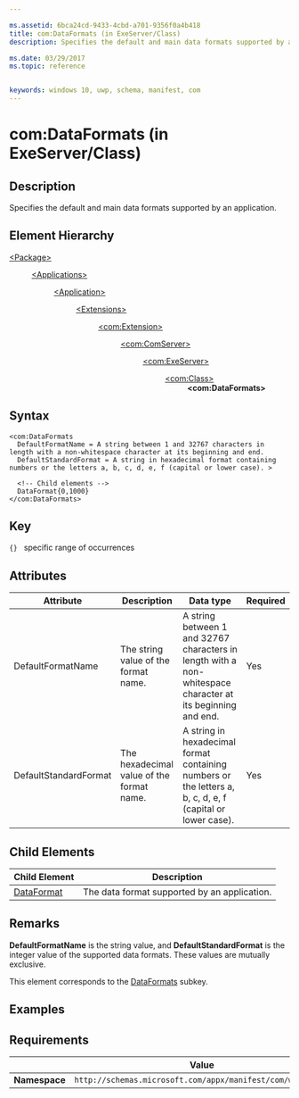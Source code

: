 ```yaml
---

ms.assetid: 6bca24cd-9433-4cbd-a701-9356f0a4b418
title: com:DataFormats (in ExeServer/Class)
description: Specifies the default and main data formats supported by an application.

ms.date: 03/29/2017
ms.topic: reference


keywords: windows 10, uwp, schema, manifest, com
---
```


# com:DataFormats (in ExeServer/Class)

## Description
Specifies the default and main data formats supported by an application.

## Element Hierarchy
<dl>
<dt><a href="element-package.md">&lt;Package&gt;</a></dt>
<dd>
<dl>
<dt><a href="element-applications.md">&lt;Applications&gt;</a></dt>
<dd>
<dl>
<dt><a href="element-application.md">&lt;Application&gt;</a></dt>
<dd>
<dl>
<dt><a href="element-1-extensions.md">&lt;Extensions&gt;</a></dt>
<dd>
<dl>
<dt><a href="element-com-extension.md">&lt;com:Extension&gt;</a></dt>
<dd>
<dl>
<dt><a href="element-com-comserver.md">&lt;com:ComServer&gt;</a></dt>
<dd>
<dl>
<dt><a href="element-com-exeserver.md">&lt;com:ExeServer&gt;</a></dt>
<dd>
<dl>
<dt><a href="element-com-exeserver-class.md">&lt;com:Class&gt;</a></dt>
<dd><b>&lt;com:DataFormats&gt;</b></dd>
</dl>
</dd>
</dl>
</dd>
</dl>
</dd>
</dl>
</dd>
</dl>
</dd>
</dl>
</dd>
</dl>
</dd>
</dl>

## Syntax
```syntax
<com:DataFormats
  DefaultFormatName = A string between 1 and 32767 characters in length with a non-whitespace character at its beginning and end.
  DefaultStandardFormat = A string in hexadecimal format containing numbers or the letters a, b, c, d, e, f (capital or lower case). >

  <!-- Child elements -->
  DataFormat{0,1000}
</com:DataFormats>
```

## Key
`{}`   specific range of occurrences 

## Attributes

| Attribute | Description | Data type | Required |
|-----------|-------------|-----------|----------|
| DefaultFormatName | The string value of the format name. | A string between 1 and 32767 characters in length with a non-whitespace character at its beginning and end. | Yes |
| DefaultStandardFormat | The hexadecimal value of the format name. | A string in hexadecimal format containing numbers or the letters a, b, c, d, e, f (capital or lower case). | Yes |

## Child Elements

| Child Element | Description |
|---------------|-------------|
| [DataFormat](element-com-exe-dataformat.md) | The data format supported by an application. |

## Remarks
**DefaultFormatName** is the string value, and **DefaultStandardFormat** is the integer value of the supported data formats. These values are mutually exclusive.

This element corresponds to the [DataFormats](/windows/win32/com/dataformats) subkey.

## Examples

## Requirements
|               |    Value                                                         |
|---------------|-------------------------------------------------------------|
| **Namespace** | `http://schemas.microsoft.com/appx/manifest/com/windows10` |